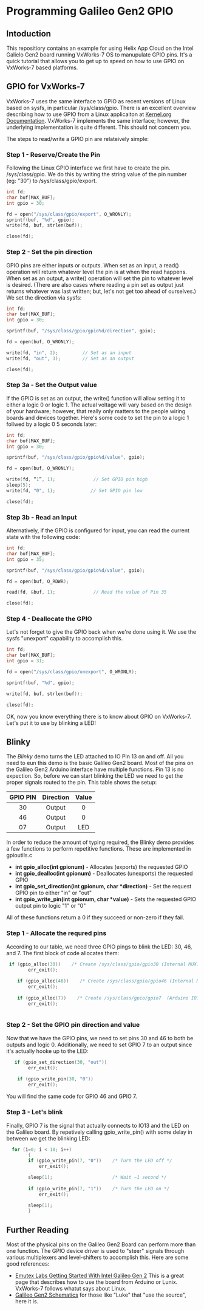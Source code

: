 # Programming Galileo Gen2 GPIO

## Intoduction

This repositiory contains an example for using Helix App Cloud on the Intel Galielo Gen2 board running VxWorks-7 OS to manupulate GPIO pins. It's a quick tutorial that allows you to get up to speed on how to use GPIO on VxWorks-7 based platforms.

## GPIO for VxWorks-7

VxWorks-7 uses the same interface to GPIO as recent versions of Linux based on sysfs, in particular /sys/class/gpio.  There is an excellent overview describing how to use GPIO from a Linux applicaiton at [Kernel.org Documentation](https://www.kernel.org/doc/Documentation/gpio/sysfs.txt).  VxWorks-7 implements the same interface; however, the underlying implementation is quite different. This should not concern you.

The steps to read/write a GPIO pin are relateively simple:

### Step 1 - Reserve/Create the Pin

Following the Linux GPIO interface we first have to create the pin. /sys/class/gpio. We do this by writing the string value of the pin number (eg: "30") to /sys/class/gpio/export.

```C
int fd;
char buf[MAX_BUF]; 
int gpio = 30;

fd = open("/sys/class/gpio/export", O_WRONLY);
sprintf(buf, "%d", gpio); 
write(fd, buf, strlen(buf));

close(fd);
```
### Step 2 - Set the pin direction

GPIO pins are either inputs or outputs.  When set as an input, a read() operation will return whatever level the pin is at when the read happens.  When set as an output, a write() operation will set the pin to whatever level is desired. (There are also cases where reading a pin set as output just returns whatever was last written; but, let's not get too ahead of ourselves.)  We set the direction via sysfs:

```C
int fd;
char buf[MAX_BUF]; 
int gpio = 30;

sprintf(buf, "/sys/class/gpio/gpio%d/direction", gpio);

fd = open(buf, O_WRONLY);

write(fd, "in", 2);         // Set as an input
write(fd, "out", 3);        // Set as an output

close(fd);
```
### Step 3a - Set the Output value

If the GPIO is set as an output, the write() function will allow setting it to either a logic 0 or logic 1.  The actual voltage will vary based on the design of your hardware; however, that really only matters to the people wiring boards and devices together.  Here's some code to set the pin to a logic 1 follwed by a logic 0 5 seconds later:

```C
int fd;
char buf[MAX_BUF]; 
int gpio = 30;

sprintf(buf, "/sys/class/gpio/gpio%d/value", gpio);

fd = open(buf, O_WRONLY);

write(fd, “1”, 1);              // Set GPIO pin high
sleep(5);
write(fd, "0", 1);             // Set GPIO pin low

close(fd);
```

### Step 3b - Read an Input

Alternatively, if the GPIO is configured for input, you can read the current state with the following code:

```C
int fd;
char buf[MAX_BUF]; 
int gpio = 35;

sprintf(buf, "/sys/class/gpio/gpio%d/value", gpio);

fd = open(buf, O_RDWR);

read(fd, &buf, 1);              // Read the value of Pin 35

close(fd);
```

### Step 4 - Deallocate the GPIO

Let's not forget to give the GPIO back when we're done using it.  We use the sysfs "unexport" capability to accomplish this.

```C
int fd;
char buf[MAX_BUF]; 
int gpio = 31;

fd = open("/sys/class/gpio/unexport", O_WRONLY);

sprintf(buf, "%d", gpio);

write(fd, buf, strlen(buf));

close(fd);
```

OK, now you know everything there is to know about GPIO on VxWorks-7.  Let's put it to use by blinking a LED!

## Blinky

The _Blinky_ demo turns the LED attached to IO Pin 13 on and off.   All you need to eun this demo is the basic Galileo Gen2 board.  Most of the pins on the Galileo Gen2 Arduino interface have multiple functions.  Pin 13 is no expection.  So, before we can start blinking the LED we need to get the proper signals routed to the pin.  This table shows the setup:

| GPIO PIN | Direction | Value  |
|:--------:|:---------:|:------:|
|30        | Output    | 0      |
|46        | Output    | 0      |
|07        | Output    | LED    | 

In order to reduce the amount of typing required, the Blinky demo provides a few functions to perform repetitive functions.  These are implemented in gpioutils.c

* __int gpio_alloc(int gpionum)__ - Allocates (exports) the requested GPIO
* __int gpio_dealloc(int gpionum)__ - Deallocates (unexports) the requested GPIO
* __int gpio_set_direction(int gpionum, char *direction)__ - Set the request GPIO pin to either "in" or "out"
* __int gpio_write_pin(int gpionum, char *value)__ - Sets the requested GPIO output pin to logic "1" or "0"
 
All of these functions return a 0 if they succeed or non-zero if they fail.


### Step 1 - Allocate the requred pins

According to our table, we need three GPIO pings to blink the LED: 30, 46, and 7.  The first block of code allocates them:

```C
 if (gpio_alloc(30))    /* Create /sys/class/gpio/gpio30 (Internal MUX) */
        err_exit();
        
    if (gpio_alloc(46))    /* Create /sys/class/gpio/gpio46 (Internal MUX) */
        err_exit();
        
    if (gpio_alloc(7))    /* Create /sys/class/gpio/gpio7  (Arduino IO13) */
        err_exit();
        
```

### Step 2 - Set the GPIO pin direction and value

Now that we have the GPIO pins, we need to set pins 30 and 46 to both be outputs and logic 0.  Additionally, we need to set GPIO 7 to an output since it's actually hooke up to the LED:

```C
   if (gpio_set_direction(30, "out"))
        err_exit();
    
    if (gpio_write_pin(30, "0"))
        err_exit();
```
You will find the same code for GPIO 46 and GPIO 7.

### Step 3 - Let's blink

Finally, GPIO 7 is the signal that actually connects to IO13 and the LED on the Galileo board.  By repetively calling gpio_write_pin() with some delay in between we get the blinking LED:

```C
  for (i=0; i < 10; i++)
        {
        if (gpio_write_pin(7, "0"))    /* Turn the LED off */
            err_exit();

        sleep(1);                      /* Wait ~1 second */
        
        if (gpio_write_pin(7, "1"))    /* Turn the LED on */
            err_exit();

        sleep(1);
        }
```

## Further Reading

Most of the physical pins on the Galileo Gen2 Board can perform more than one function.  The GPIO device driver is used to "steer" signals through various multiplexers and level-shifters to accomplish this.  Here are some good references:

* [Emutex Labs Getting Started With Intel Galileo Gen 2](http://www.emutexlabs.com/component/content/article?id=203:getting-started-with-intel-galileo-gen-2) This is a great page that describes how to use the board from Arduino or Lunix.  VxWorks-7 follows whatut says about Linux.
* [Galileo Gen2 Schematics](http://download.intel.com/support/galileo/sb/galileo_fabh_schem_120514.pdf) for those like "Luke" that "use the source", here it is.   



